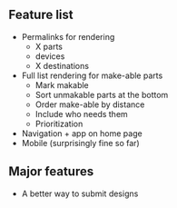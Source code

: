 ## Feature list

- Permalinks for rendering
  - X parts
  - devices
  - X destinations
- Full list rendering for make-able parts
  - Mark makable
  - Sort unmakable parts at the bottom
  - Order make-able by distance
  - Include who needs them
  - Prioritization
- Navigation + app on home page
- Mobile (surprisingly fine so far)

## Major features
- A better way to submit designs
